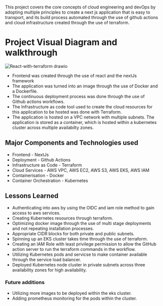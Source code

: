 This project covers the core concepts of cloud engineering and devOps by adopting multiple principles to create a next js application that is easy to transport, and its build process automated through the use of github actions and cloud infrastructure created through the use of terraform.

# Project Visual Diagram and walkthrough
![React-with-terraform drawio](https://github.com/user-attachments/assets/071977ec-90f3-4617-aef3-b2dae0f29b01)
- Frontend was created through the use of react and the nextJs framework
- The application was turned into an image through the use of Docker and a Dockerfile.
- The continuous deployment process was done through the use of Github actions workflows.
- The Infrastructure as code tool used to create the cloud resources for this application to be hosted was done with Terraform.
- The application is hosted on a VPC network with multiple subnets. The application is stored as a container, which is hosted within a kubernetes cluster across multiple availabilty zones.


## Major Components and Technologies used
- Frontend - NextJs
- Deployment - Github Actions
- Infrastructure as Code - Terraform
- Cloud Services - AWS VPC, AWS EC2, AWS S3, AWS EKS, AWS IAM
- Containerisation - Docker
- Container Orchestration - Kubernetes


## Lessons Learned 
-  Authenticating into aws by using the OIDC and iam role method to gain access to aws services.
- Creating Kubernetes resources through terraform.
- Optimizing docker image through the use of multi stage deployments and not repeating installation processes.
- Appropriate CIDR blocks for both private and public subnets.
- Spinning up an EKS cluster takes time through the use of terraform.
- Creating an IAM Role with least privilege permission to allow the GitHub action server to run the terraform commands in the workflow.
- Utilizing Kubernetes pods and servicse to make container available through the service load balancer.
- Deployed Kubernetes node cluster in private subnets across three availability zones for high availability.

### Future additions
- Utilizing more images to be deployed within the eks cluster.
- Adding prometheus monitoring for the pods within the cluster.

